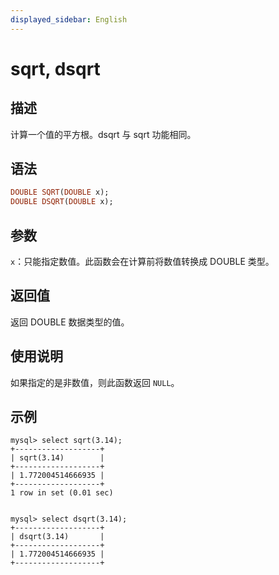 ```yaml
---
displayed_sidebar: English
---
```


# sqrt, dsqrt

## 描述

计算一个值的平方根。dsqrt 与 sqrt 功能相同。

## 语法

```Haskell
DOUBLE SQRT(DOUBLE x);
DOUBLE DSQRT(DOUBLE x);
```

## 参数

`x`：只能指定数值。此函数会在计算前将数值转换成 DOUBLE 类型。

## 返回值

返回 DOUBLE 数据类型的值。

## 使用说明

如果指定的是非数值，则此函数返回 `NULL`。

## 示例

```Plain
mysql> select sqrt(3.14);
+-------------------+
| sqrt(3.14)        |
+-------------------+
| 1.772004514666935 |
+-------------------+
1 row in set (0.01 sec)


mysql> select dsqrt(3.14);
+-------------------+
| dsqrt(3.14)       |
+-------------------+
| 1.772004514666935 |
+-------------------+
```